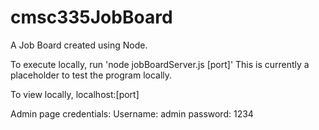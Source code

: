 # cmsc335JobBoard

A Job Board created using Node.

To execute locally, run 'node jobBoardServer.js [port]'
This is currently a placeholder to test the program locally.

To view locally, localhost:[port]

Admin page credentials:
Username: admin
password: 1234